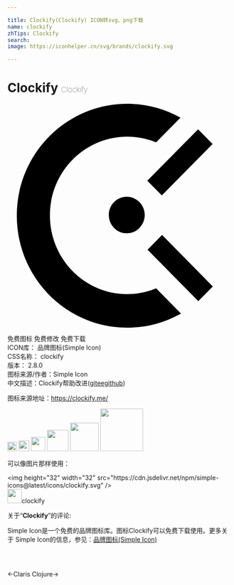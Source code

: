```yaml
---

title: Clockify(Clockify) ICON转svg、png下载
name: clockify
zhTips: Clockify
search: 
image: https://iconhelper.cn/svg/brands/clockify.svg

---
```


# Clockify  <small style="font-size: 60%;font-weight: 100">Clockify</small>

<div id="svg" class="svg-wrap">
<svg role="img" viewBox="0 0 24 24" xmlns="http://www.w3.org/2000/svg"><title>Clockify icon</title><path d="M14.979 8.248l5.438-5.514 1.557 1.577-5.438 5.514-1.558-1.577zm-2.203 5.635a1.911 1.911 0 0 1-1.364-.577 1.987 1.987 0 0 1-.562-1.385c0-1.082.862-1.96 1.925-1.96 1.064 0 1.928.878 1.928 1.96 0 .516-.201 1.012-.563 1.385a1.913 1.913 0 0 1-1.364.577zm9.222 5.695l-1.556 1.579-5.438-5.515 1.558-1.577 5.436 5.513zM12.834 20.403a8.12 8.12 0 0 0 3.097-.615l2.656 2.695A11.643 11.643 0 0 1 12.834 24C6.298 24 1 18.627 1 12S6.299 0 12.834 0c2.068 0 4.012.54 5.703 1.486l-2.611 2.65a8.127 8.127 0 0 0-3.092-.613c-4.577 0-8.287 3.78-8.287 8.44 0 4.661 3.71 8.44 8.287 8.44z"/></svg>
</div>
<detail full-name='clockify'></detail>

<div class="detail-page">
<p>
<span><span class="badge-success badge">免费图标</span> <span class="badge-success badge">免费修改</span>  <span class="badge-success badge">免费下载</span> </span>
<br/>
<span>
ICON库：
<span class="badge-secondary badge">品牌图标(Simple Icon)</span> 
</span>
<br/>
<span>
CSS名称：
<span class="badge-secondary badge">clockify</span> 
</span>

<br/>
<span>
版本：
<span class="badge-secondary badge">2.8.0</span> 
</span>
<br/>
<span>图标来源/作者：<span class="badge-light badge">Simple Icon</span></span> 
<br/>
<span class="zh-detail">中文描述：<span class="badge-primary badge">Clockify</span><span class="help-link"><span>帮助改进</span>(<a href="https://gitee.com/liuwave/icon-helper/edit/master/json/brands/clockify.json" target="_blank" rel="noopener noreferrer">gitee</a><a href="https://github.com/liuwave/icon-helper/edit/master/json/brands/clockify.json" target="_blank" rel="noopener noreferrer">github</a></span>)</span><br/>
</p>
</div><div class="description description alert alert-light"><p>图标来源地址：<a href="https://clockify.me/" target="_blank" rel="noopener noreferrer">https://clockify.me/</a></p></div>
<div class="alert alert-dark">
<img height="21" width="21" src="https://cdn.jsdelivr.net/npm/simple-icons@latest/icons/clockify.svg" />
<img height="24" width="24" src="https://cdn.jsdelivr.net/npm/simple-icons@latest/icons/clockify.svg" />
<img height="32" width="32" src="https://cdn.jsdelivr.net/npm/simple-icons@latest/icons/clockify.svg" />
<img height="48" width="48" src="https://cdn.jsdelivr.net/npm/simple-icons@latest/icons/clockify.svg" />
<img height="64" width="64" src="https://cdn.jsdelivr.net/npm/simple-icons@latest/icons/clockify.svg" />
<img height="96" width="96" src="https://cdn.jsdelivr.net/npm/simple-icons@latest/icons/clockify.svg" />

</div>
<div>
  <p>可以像图片那样使用：    
  </p>
  <div class="alert alert-primary" style="font-size: 14px">
    &lt;img height="32" width="32" src="https://cdn.jsdelivr.net/npm/simple-icons@latest/icons/clockify.svg" /&gt;
    <copy-btn content='<img height="32" width="32" src="https://cdn.jsdelivr.net/npm/simple-icons@latest/icons/clockify.svg" />'></copy-btn>
  </div>
  <div class="alert alert-secondary">
    <img height="32" width="32" src="https://cdn.jsdelivr.net/npm/simple-icons@latest/icons/clockify.svg" />clockify
    <copy-btn content="clockify" btn-title="复制图标名称"></copy-btn>
  </div>
</div>
<div class="icon-detail__container">
<p>关于“<b>Clockify</b>”的评论:</p>
</div>
<Vssue title="关于“Clockify”的评论" />
<div><p>Simple Icon是一个免费的品牌图标库。图标Clockify可以免费下载使用。更多关于  Simple Icon的信息，参见：<a target="_blank" href="https://iconhelper.cn/brands.html">品牌图标(Simple Icon)</a>
</p></div>


<div style="padding:2rem 0 " class="page-nav"><p class="inner"><span class="prev">←<router-link to="/icon/claris.html">Claris</router-link></span> <span class="next"><router-link to="/icon/clojure.html">Clojure</router-link>→</span></p></div>
